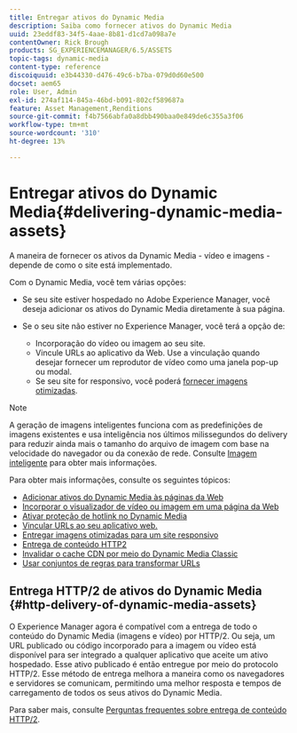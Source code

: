 ```yaml
---
title: Entregar ativos do Dynamic Media
description: Saiba como fornecer ativos do Dynamic Media
uuid: 23eddf83-34f5-4aae-8b81-d1cd7a098a7e
contentOwner: Rick Brough
products: SG_EXPERIENCEMANAGER/6.5/ASSETS
topic-tags: dynamic-media
content-type: reference
discoiquuid: e3b44330-d476-49c6-b7ba-079d0d60e500
docset: aem65
role: User, Admin
exl-id: 274af114-845a-46bd-b091-802cf589687a
feature: Asset Management,Renditions
source-git-commit: f4b7566abfa0a8dbb490baa0e849de6c355a3f06
workflow-type: tm+mt
source-wordcount: '310'
ht-degree: 13%

---
```


# Entregar ativos do Dynamic Media{#delivering-dynamic-media-assets}

A maneira de fornecer os ativos da Dynamic Media - vídeo e imagens - depende de como o site está implementado.

Com o Dynamic Media, você tem várias opções:

* Se seu site estiver hospedado no Adobe Experience Manager, você deseja adicionar os ativos do Dynamic Media diretamente à sua página.
* Se o seu site não estiver no Experience Manager, você terá a opção de:

   * Incorporação do vídeo ou imagem ao seu site.
   * Vincule URLs ao aplicativo da Web. Use a vinculação quando desejar fornecer um reprodutor de vídeo como uma janela pop-up ou modal.
   * Se seu site for responsivo, você poderá [fornecer imagens otimizadas](/help/assets/responsive-site.md).

>[!NOTE]
>
>A geração de imagens inteligentes funciona com as predefinições de imagens existentes e usa inteligência nos últimos milissegundos do delivery para reduzir ainda mais o tamanho do arquivo de imagem com base na velocidade do navegador ou da conexão de rede. Consulte [Imagem inteligente](/help/assets/imaging-faq.md) para obter mais informações.

Para obter mais informações, consulte os seguintes tópicos:

* [Adicionar ativos do Dynamic Media às páginas da Web](/help/assets/adding-dynamic-media-assets-to-pages.md)
* [Incorporar o visualizador de vídeo ou imagem em uma página da Web](/help/assets/embed-code.md)
* [Ativar proteção de hotlink no Dynamic Media](/help/assets/hotlink-protection.md)
* [Vincular URLs ao seu aplicativo web.](/help/assets/linking-urls-to-yourwebapplication.md)
* [Entregar imagens otimizadas para um site responsivo](/help/assets/responsive-site.md)
* [Entrega de conteúdo HTTP2](/help/assets/http2.md)
* [Invalidar o cache CDN por meio do Dynamic Media Classic](/help/assets/invalidate-cdn-cache-dm-classic.md)
* [Usar conjuntos de regras para transformar URLs](/help/assets/using-rulesets-to-transform-urls.md)


## Entrega HTTP/2 de ativos do Dynamic Media {#http-delivery-of-dynamic-media-assets}

O Experience Manager agora é compatível com a entrega de todo o conteúdo do Dynamic Media (imagens e vídeo) por HTTP/2. Ou seja, um URL publicado ou código incorporado para a imagem ou vídeo está disponível para ser integrado a qualquer aplicativo que aceite um ativo hospedado. Esse ativo publicado é então entregue por meio do protocolo HTTP/2. Esse método de entrega melhora a maneira como os navegadores e servidores se comunicam, permitindo uma melhor resposta e tempos de carregamento de todos os seus ativos do Dynamic Media.

Para saber mais, consulte [Perguntas frequentes sobre entrega de conteúdo HTTP/2](/help/sites-administering/scene7-http2faq.md).
